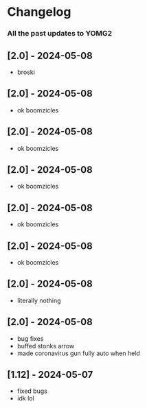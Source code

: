 # Changelog

### All the past updates to YOMG2


## [2.0] - 2024-05-08
- broski


## [2.0] - 2024-05-08
- ok boomzicles


## [2.0] - 2024-05-08
- ok boomzicles


## [2.0] - 2024-05-08
- ok boomzicles


## [2.0] - 2024-05-08
- ok boomzicles


## [2.0] - 2024-05-08
- ok boomzicles


## [2.0] - 2024-05-08
- literally nothing


## [2.0] - 2024-05-08

- bug fixes
- buffed stonks arrow
- made coronavirus gun fully auto when held

## [1.12] - 2024-05-07

- fixed bugs
- idk lol
